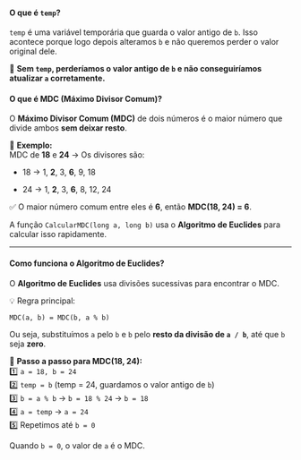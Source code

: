#### **O que é `temp`?**

`temp` é uma variável temporária que guarda o valor antigo de `b`. Isso acontece porque logo depois alteramos `b` e não queremos perder o valor original dele.

🔹 **Sem `temp`, perderíamos o valor antigo de `b` e não conseguiríamos atualizar `a` corretamente.**

#### **O que é MDC (Máximo Divisor Comum)?**

O **Máximo Divisor Comum (MDC)** de dois números é o maior número que divide ambos **sem deixar resto**.

🔹 **Exemplo:**  
MDC de **18** e **24** → Os divisores são:

- 18 → 1, **2**, 3, **6**, 9, 18
    
- 24 → 1, **2**, 3, **6**, 8, 12, 24

✅ O maior número comum entre eles é **6**, então **MDC(18, 24) = 6**.

A função `CalcularMDC(long a, long b)` usa o **Algoritmo de Euclides** para calcular isso rapidamente.

---
#### **Como funciona o Algoritmo de Euclides?**

O **Algoritmo de Euclides** usa divisões sucessivas para encontrar o MDC.

💡 Regra principal:

`MDC(a, b) = MDC(b, a % b)`

Ou seja, substituímos `a` pelo `b` e `b` pelo **resto da divisão de `a / b`**, até que `b` seja **zero**.

🔹 **Passo a passo para MDC(18, 24):**  
1️⃣ `a = 18, b = 24`  
2️⃣ `temp = b` (temp = 24, guardamos o valor antigo de `b`)  
3️⃣ `b = a % b` → `b = 18 % 24` → `b = 18`  
4️⃣ `a = temp` → `a = 24`  
5️⃣ Repetimos até `b = 0`

Quando `b = 0`, o valor de `a` é o MDC.